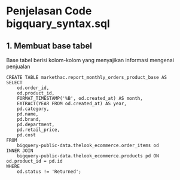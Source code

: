 # Penjelasan Code bigquary_syntax.sql

## 1. Membuat base tabel 

Base tabel berisi kolom-kolom yang menyajikan informasi mengenai penjualan 

```
CREATE TABLE markethac.report_monthly_orders_product_base AS
SELECT 
    od.order_id,
    od.product_id,
    FORMAT_TIMESTAMP('%B', od.created_at) AS month,
    EXTRACT(YEAR FROM od.created_at) AS year,
    pd.category,
    pd.name,
    pd.brand,
    pd.department,
    pd.retail_price,
    pd.cost
FROM 
    bigquery-public-data.thelook_ecommerce.order_items od
INNER JOIN 
    bigquery-public-data.thelook_ecommerce.products pd ON od.product_id = pd.id 
WHERE 
    od.status != 'Returned';
```
